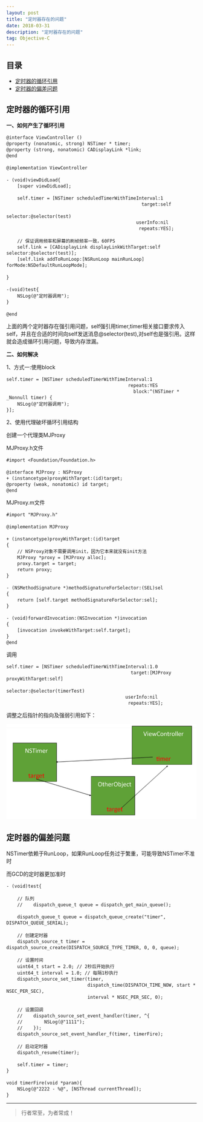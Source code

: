 ```yaml
---
layout: post
title: "定时器存在的问题"
date: 2018-03-31
description: "定时器存在的问题"
tag: Objective-C
---
```








## 目录
- [定时器的循环引用](#content1)   
- [定时器的偏差问题](#content1)   


<!-- ************************************************ -->
## <a id="content1"></a>定时器的循环引用

**一、如何产生了循环引用**

```objc
@interface ViewController ()
@property (nonatomic, strong) NSTimer * timer;
@property (strong, nonatomic) CADisplayLink *link;
@end

@implementation ViewController

- (void)viewDidLoad{
    [super viewDidLoad];
    
    self.timer = [NSTimer scheduledTimerWithTimeInterval:1
                                                  target:self
                                                selector:@selector(test)
                                                userInfo:nil
                                                 repeats:YES];

    // 保证调用频率和屏幕的刷帧频率一致，60FPS
    self.link = [CADisplayLink displayLinkWithTarget:self selector:@selector(test)];
    [self.link addToRunLoop:[NSRunLoop mainRunLoop] forMode:NSDefaultRunLoopMode];

}

-(void)test{
    NSLog(@"定时器调用");
}

@end

```

上面的两个定时器存在强引用问题，self强引用timer,timer相关接口要求传入self，并且在合适的时间向self发送消息@selector(test),对self也是强引用。这样就会造成循环引用问题，导致内存泄漏。


**二、如何解决**

1、方式一:使用block

```objc
self.timer = [NSTimer scheduledTimerWithTimeInterval:1
                                             repeats:YES
                                               block:^(NSTimer * _Nonnull timer) {
    NSLog(@"定时器调用");
}];
```

2、使用代理破坏循环引用结构

创建一个代理类MJProxy

MJProxy.h文件
```objc
#import <Foundation/Foundation.h>

@interface MJProxy : NSProxy
+ (instancetype)proxyWithTarget:(id)target;
@property (weak, nonatomic) id target;
@end
```

MJProxy.m文件
```objc
#import "MJProxy.h"

@implementation MJProxy

+ (instancetype)proxyWithTarget:(id)target
{
    // NSProxy对象不需要调用init，因为它本来就没有init方法
    MJProxy *proxy = [MJProxy alloc];
    proxy.target = target;
    return proxy;
}

- (NSMethodSignature *)methodSignatureForSelector:(SEL)sel
{
    return [self.target methodSignatureForSelector:sel];
}

- (void)forwardInvocation:(NSInvocation *)invocation
{
    [invocation invokeWithTarget:self.target];
}
@end
```

调用
```objc
self.timer = [NSTimer scheduledTimerWithTimeInterval:1.0
                                              target:[MJProxy proxyWithTarget:self]
                                            selector:@selector(timerTest)
                                            userInfo:nil
                                             repeats:YES];
```

调整之后指针的指向及强弱引用如下：

<img src="/images/underlying/other1.png" alt="img">


<!-- ************************************************ -->
## <a id="content2"></a>定时器的偏差问题

NSTimer依赖于RunLoop，如果RunLoop任务过于繁重，可能导致NSTimer不准时

而GCD的定时器更加准时

```objc
- (void)test{
    
    // 队列
    //    dispatch_queue_t queue = dispatch_get_main_queue();
    
    dispatch_queue_t queue = dispatch_queue_create("timer", DISPATCH_QUEUE_SERIAL);
    
    // 创建定时器
    dispatch_source_t timer = dispatch_source_create(DISPATCH_SOURCE_TYPE_TIMER, 0, 0, queue);
    
    // 设置时间
    uint64_t start = 2.0; // 2秒后开始执行
    uint64_t interval = 1.0; // 每隔1秒执行
    dispatch_source_set_timer(timer,
                              dispatch_time(DISPATCH_TIME_NOW, start * NSEC_PER_SEC),
                              interval * NSEC_PER_SEC, 0);
    
    // 设置回调
    //    dispatch_source_set_event_handler(timer, ^{
    //        NSLog(@"1111");
    //    });
    dispatch_source_set_event_handler_f(timer, timerFire);
    
    // 启动定时器
    dispatch_resume(timer);
    
    self.timer = timer;
}

void timerFire(void *param){
    NSLog(@"2222 - %@", [NSThread currentThread]);
}
```


----------
>  行者常至，为者常成！


